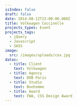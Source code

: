 ```yaml
---
isIndex: false
draft: false
date: 2014-08-12T22:00:00.000Z
title: Volkwagen Coccinelle
projects_types: Event
projects_tags:
  - jQuery
  - Javascript
  - SASS
image:
  src: /images/uploads/cox.jpg
datas:
  - title: Client
    text: Volkwagen
  - title: Agency
    text: DDB Paris
  - title: Studio
    text: Bonhomme
  - title: Award
    text: FWA, CSS Design Award
---
```

